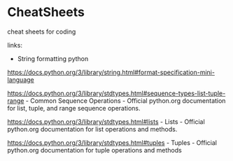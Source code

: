 # CheatSheets
cheat sheets for coding 

links:

* String formatting python

https://docs.python.org/3/library/string.html#format-specification-mini-language

https://docs.python.org/3/library/stdtypes.html#sequence-types-list-tuple-range - Common Sequence Operations - Official python.org documentation for list, tuple, and range sequence operations.

https://docs.python.org/3/library/stdtypes.html#lists - Lists - Official python.org documentation for list operations and methods.

https://docs.python.org/3/library/stdtypes.html#tuples - Tuples - Official python.org documentation for tuple operations and methods  
